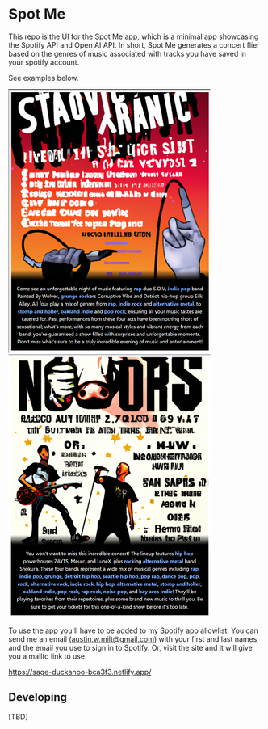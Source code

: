 # Spot Me
This repo is the UI for the Spot Me app, which is a minimal app showcasing the
Spotify API and Open AI API. In short, Spot Me generates a concert flier
based on the genres of music associated with tracks you have saved
in your spotify account.

See examples below.

![Example 1](./examples/example_flier_1.png)
![Example 2](./examples/example_flier_2.png)

To use the app you'll have to be added to my Spotify app allowlist. You can
send me an email (austin.w.milt@gmail.com) with your first and last names, and the email you use
to sign in to Spotify. Or, visit the site and it will give you a mailto link to
use.

https://sage-duckanoo-bca3f3.netlify.app/


## Developing
[TBD]

